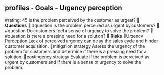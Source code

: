 

## profiles - Goals - Urgency perception
#rating: 45
is the problem perceived by the customer as urgent?
**💭 Questions**
💭 #question Is the problem perceived as urgent by customers?
 💭 #question Do customers feel a sense of urgency to solve the problem?
 💭 #question Is there a pressing need for a solution?
**🚨 Risks**
🚨Urgency Perception
Lack of perceived urgency can delay the sales cycle and hinder customer acquisition.
🚨mitigation strategy
Assess the urgency of the problem for customers and determine if there is a pressing need for a solution.
🚨contingency strategy
Evaluate if the problem is perceived as urgent by customers and if there is a sense of urgency to solve the problem.




